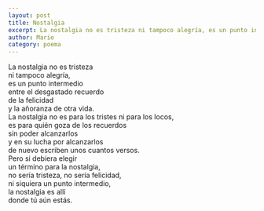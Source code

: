 ```yaml
---
layout: post
title: Nostalgia
excerpt: La nostalgia no es tristeza ni tampoco alegría, es un punto intermedio.
author: Mario
category: poema
---
```


La nostalgia no es tristeza  
ni tampoco alegría,   
es un punto intermedio  
entre el desgastado recuerdo  
de la felicidad  
y la añoranza de otra vida.  
La nostalgia no es para los tristes 
 ni para los locos,  
es para quién goza de los recuerdos  
sin poder alcanzarlos  
y en su lucha por alcanzarlos  
de nuevo escriben unos cuantos versos.  
Pero si debiera elegir  
un término para la nostalgia,  
no sería tristeza, no sería felicidad,  
ni siquiera un punto intermedio,  
la nostalgia es allí  
donde tú aún estás.

